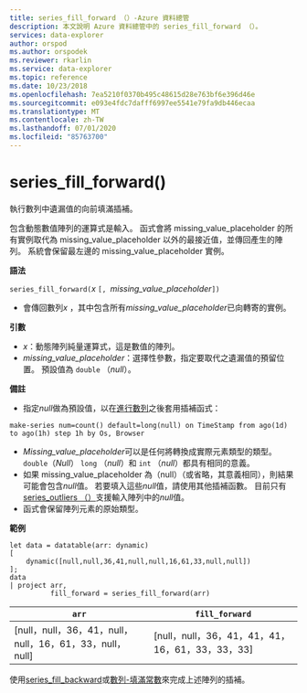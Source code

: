 ```yaml
---
title: series_fill_forward （）-Azure 資料總管
description: 本文說明 Azure 資料總管中的 series_fill_forward （）。
services: data-explorer
author: orspod
ms.author: orspodek
ms.reviewer: rkarlin
ms.service: data-explorer
ms.topic: reference
ms.date: 10/23/2018
ms.openlocfilehash: 7ea5210f0370b495c48615d28e763bf6e396d46e
ms.sourcegitcommit: e093e4fdc7dafff6997ee5541e79fa9db446ecaa
ms.translationtype: MT
ms.contentlocale: zh-TW
ms.lasthandoff: 07/01/2020
ms.locfileid: "85763700"
---
```

# <a name="series_fill_forward"></a>series_fill_forward()

執行數列中遺漏值的向前填滿插補。

包含動態數值陣列的運算式是輸入。 函式會將 missing_value_placeholder 的所有實例取代為 missing_value_placeholder 以外的最接近值，並傳回產生的陣列。 系統會保留最左邊的 missing_value_placeholder 實例。

**語法**

`series_fill_forward(`*x* `[, `*missing_value_placeholder*`])`
* 會傳回數列*x* ，其中包含所有*missing_value_placeholder*已向轉寄的實例。

**引數**

* *x*：動態陣列純量運算式，這是數值的陣列。 
* *missing_value_placeholder*：選擇性參數，指定要取代之遺漏值的預留位置。 預設值為 `double` （*null*）。

**備註**

* 指定*null*做為預設值，以在[進行數列](make-seriesoperator.md)之後套用插補函式： 

<!-- csl: https://help.kusto.windows.net:443/Samples -->
```kusto
make-series num=count() default=long(null) on TimeStamp from ago(1d) to ago(1h) step 1h by Os, Browser
```

* *Missing_value_placeholder*可以是任何將轉換成實際元素類型的類型。 `double`（*Null*） `long` （*null*）和 `int` （*null*）都具有相同的意義。
* 如果 missing_value_placeholder 為（null）（或省略，其意義相同），則結果可能會包含*null*值。 若要填入這些*null*值，請使用其他插補函數。 目前只有[series_outliers （）](series-outliersfunction.md)支援輸入陣列中的*null*值。
* 函式會保留陣列元素的原始類型。

**範例**

<!-- csl: https://help.kusto.windows.net:443/Samples -->
```kusto
let data = datatable(arr: dynamic)
[
    dynamic([null,null,36,41,null,null,16,61,33,null,null])   
];
data 
| project arr, 
          fill_forward = series_fill_forward(arr)  

```

|`arr`|`fill_forward`|
|---|---|
|[null，null，36，41，null，null，16，61，33，null，null]|[null，null，36，41，41，41，16，61，33，33，33]|
   
使用[series_fill_backward](series-fill-backwardfunction.md)或[數列-填滿常數](series-fill-constfunction.md)來完成上述陣列的插補。
